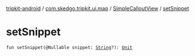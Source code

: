 [tripkit-android](../../index.md) / [com.skedgo.tripkit.ui.map](../index.md) / [SimpleCalloutView](index.md) / [setSnippet](./set-snippet.md)

# setSnippet

`fun setSnippet(@Nullable snippet: `[`String`](https://kotlinlang.org/api/latest/jvm/stdlib/kotlin/-string/index.html)`?): `[`Unit`](https://kotlinlang.org/api/latest/jvm/stdlib/kotlin/-unit/index.html)